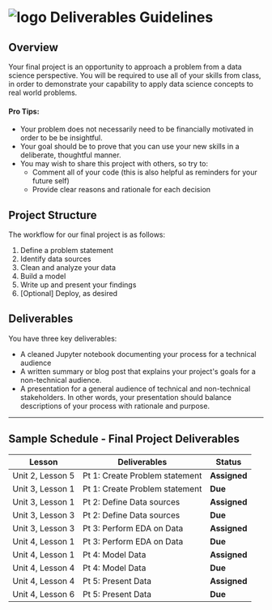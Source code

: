 # ![logo](https://ga-dash.s3.amazonaws.com/production/assets/logo-9f88ae6c9c3871690e33280fcf557f33.png) Deliverables Guidelines

## Overview

Your final project is an opportunity to approach a problem from a data science perspective. You will be required to use all of your skills from class, in order to demonstrate your capability to apply data science concepts to real world problems.


#### Pro Tips:
- Your problem does not necessarily need to be financially motivated in order to be be insightful. 
- Your goal should be to prove that you can use your new skills in a deliberate, thoughtful manner.
- You may wish to share this project with others, so try to:
    - Comment all of your code (this is also helpful as reminders for your future self)
    - Provide clear reasons and rationale for each decision

## Project Structure
The workflow for our final project is as follows:

1. Define a problem statement
2. Identify data sources
3. Clean and analyze your data
4. Build a model
5. Write up and present your findings
6. [Optional] Deploy, as desired

## Deliverables

You have three key deliverables:

- A cleaned Jupyter notebook documenting your process for a technical audience
- A written summary or blog post that explains your project's goals for a non-technical audience.
- A presentation for a general audience of technical and non-technical stakeholders. In other words, your presentation should balance descriptions of your process with rationale and purpose. 


---

## Sample Schedule - Final Project Deliverables

| Lesson  | Deliverables | Status
| --- | --- | --- |
| Unit 2, Lesson 5 | Pt 1: Create Problem statement 	 | **Assigned** |
| Unit 3, Lesson 1 | Pt 1: Create Problem statement 	 | **Due** |
| Unit 3, Lesson 1 | Pt 2: Define Data sources           | **Assigned** |
| Unit 3, Lesson 3 | Pt 2: Define Data sources           | **Due** |
| Unit 3, Lesson 3 | Pt 3: Perform EDA on Data           | **Assigned** |
| Unit 4, Lesson 1 | Pt 3: Perform EDA on Data           | **Due** |
| Unit 4, Lesson 1 | Pt 4: Model Data                    | **Assigned** |
| Unit 4, Lesson 4 | Pt 4: Model Data                    | **Due** |
| Unit 4, Lesson 4 | Pt 5: Present Data                  | **Assigned** |
| Unit 4, Lesson 6 | Pt 5: Present Data                  | **Due** |




